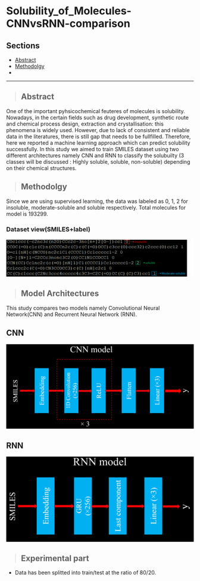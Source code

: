 # Solubility_of_Molecules-CNNvsRNN-comparison
## Sections

- [Abstract](#Abstract)
- [Methodolgy](#Methodolgy)
- 
---

> ## Abstract
One of the important pyhsicochemical  feuteres of molecules is solubility. Nowadays, in the certain fields such as drug development, synthetic route and chemical process design, extraction and crystallisation: this phenomena is widely used. However, due to lack of consistent and reliable data in the literatures, there is still gap that needs to be fullfilled. Therefore, here we reported a machine learning approach which can predict solubility successfully. In this study we aimed to train SMILES dataset using two different architectures namely CNN and RNN to classify the solubuilty (3 classes will be discussed : Highly soluble, soluble, non-soluble) depending on their chemical structures. 

> ## Methodolgy
Since we are using supervised learning, the data was labeled as 0, 1, 2 for insoluble, moderate-soluble and soluble respectively. Total molecules for model is 193299. 
### Dataset view(SMILES+label)
![labeled dataset](./Pictures/Picture1.png)

> ## Model Architectures
This study compares two models namely Convolutional Neural Network(CNN) and Recurrent Neural Network (RNN).

## CNN
![cnn architecture](./Pictures/CNN.png)

## RNN
![RNN](./Pictures/RNN.png)

> ## Experimental part
- Data has been splitted into train/test at the ratio of 80/20.